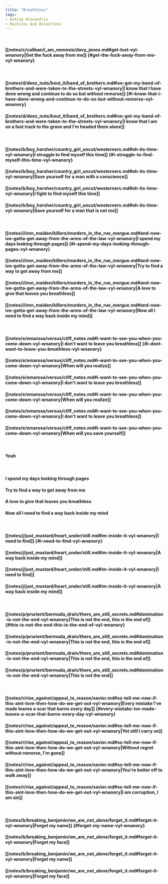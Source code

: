 ```yaml
---
title: "Breathless"
tags:
- Asking Alexandria
- Reckless And Relentless
---
```

&nbsp;
#### [[notes/c/caliban/i_am_nemesis/davy_jones.md#get-lost-vyl-wnanory|Get the fuck away from me]] {#get-the-fuck-away-from-me-vyl-wnanory}
&nbsp;
#### [[notes/d/deez_nuts/bout_it/band_of_brothers.md#ive-got-my-band-of-brothers-and-were-taken-to-the-streets-vyl-wnanory|I know that I have done wrong and continue to do so but without remorse]] {#i-know-that-i-have-done-wrong-and-continue-to-do-so-but-without-remorse-vyl-wnanory}
#### [[notes/d/deez_nuts/bout_it/band_of_brothers.md#ive-got-my-band-of-brothers-and-were-taken-to-the-streets-vyl-wnanory|I know that I am on a fast track to the grave and I'm headed there alone]]
&nbsp;
#### [[notes/b/boy_harsher/country_girl_uncut/westerners.md#oh-its-time-vyl-wnanory|I struggle to find myself this time]] {#i-struggle-to-find-myself-this-time-vyl-wnanory}
#### [[notes/b/boy_harsher/country_girl_uncut/westerners.md#oh-its-time-vyl-wnanory|Save yourself for a man with a conscience]]
#### [[notes/b/boy_harsher/country_girl_uncut/westerners.md#oh-its-time-vyl-wnanory|I fight to find myself this time]]
#### [[notes/b/boy_harsher/country_girl_uncut/westerners.md#oh-its-time-vyl-wnanory|Save yourself for a man that is not me]]
&nbsp;
#### [[notes/i/iron_maiden/killers/murders_in_the_rue_morgue.md#and-now-ive-gotta-get-away-from-the-arms-of-the-law-vyl-wnanory|I spend my days looking through pages]] {#i-spend-my-days-looking-through-pages-vyl-wnanory}
#### [[notes/i/iron_maiden/killers/murders_in_the_rue_morgue.md#and-now-ive-gotta-get-away-from-the-arms-of-the-law-vyl-wnanory|Try to find a way to get away from me]]
#### [[notes/i/iron_maiden/killers/murders_in_the_rue_morgue.md#and-now-ive-gotta-get-away-from-the-arms-of-the-law-vyl-wnanory|A love to give that leaves you breathless]]
#### [[notes/i/iron_maiden/killers/murders_in_the_rue_morgue.md#and-now-ive-gotta-get-away-from-the-arms-of-the-law-vyl-wnanory|Now all I need to find a way back inside my mind]]
&nbsp;
#### [[notes/e/emarosa/versus/cliff_notes.md#i-want-to-see-you-when-you-come-down-vyl-wnanory|I don't want to leave you breathless]] {#i-dont-want-to-leave-you-breathless-vyl-wnanory}
#### [[notes/e/emarosa/versus/cliff_notes.md#i-want-to-see-you-when-you-come-down-vyl-wnanory|When will you realize]]
#### [[notes/e/emarosa/versus/cliff_notes.md#i-want-to-see-you-when-you-come-down-vyl-wnanory|I don't want to leave you breathless]]
#### [[notes/e/emarosa/versus/cliff_notes.md#i-want-to-see-you-when-you-come-down-vyl-wnanory|When will you realize]]
#### [[notes/e/emarosa/versus/cliff_notes.md#i-want-to-see-you-when-you-come-down-vyl-wnanory|I don't want to leave you breathless]]
#### [[notes/e/emarosa/versus/cliff_notes.md#i-want-to-see-you-when-you-come-down-vyl-wnanory|When will you save yourself]]
&nbsp;
#### Yeah
&nbsp;
#### I spend my days looking through pages
#### Try to find a way to get away from me
#### A love to give that leaves you breathless
#### Now all I need to find a way back inside my mind
&nbsp;
#### [[notes/j/just_mustard/heart_under/still.md#im-inside-it-vyl-wnanory|I need to find]] {#i-need-to-find-vyl-wnanory}
#### [[notes/j/just_mustard/heart_under/still.md#im-inside-it-vyl-wnanory|A way back inside my mind]]
#### [[notes/j/just_mustard/heart_under/still.md#im-inside-it-vyl-wnanory|I need to find]]
#### [[notes/j/just_mustard/heart_under/still.md#im-inside-it-vyl-wnanory|A way back inside my mind]]
&nbsp;
#### [[notes/p/prurient/bermuda_drain/there_are_still_secrets.md#domination-is-not-the-end-vyl-wnanory|This is not the end, this is the end of]] {#this-is-not-the-end-this-is-the-end-of-vyl-wnanory}
#### [[notes/p/prurient/bermuda_drain/there_are_still_secrets.md#domination-is-not-the-end-vyl-wnanory|This is not the end, this is the end of]]
#### [[notes/p/prurient/bermuda_drain/there_are_still_secrets.md#domination-is-not-the-end-vyl-wnanory|This is not the end, this is the end of]]
#### [[notes/p/prurient/bermuda_drain/there_are_still_secrets.md#domination-is-not-the-end-vyl-wnanory|This is not the end]]
&nbsp;
#### [[notes/r/rise_against/appeal_to_reason/savior.md#so-tell-me-now-if-this-aint-love-then-how-do-we-get-out-vyl-wnanory|Every mistake I've made leaves a scar that burns every day]] {#every-mistake-ive-made-leaves-a-scar-that-burns-every-day-vyl-wnanory}
#### [[notes/r/rise_against/appeal_to_reason/savior.md#so-tell-me-now-if-this-aint-love-then-how-do-we-get-out-vyl-wnanory|Yet still I carry on]]
#### [[notes/r/rise_against/appeal_to_reason/savior.md#so-tell-me-now-if-this-aint-love-then-how-do-we-get-out-vyl-wnanory|Without regret without remorse, I'm gone]]
#### [[notes/r/rise_against/appeal_to_reason/savior.md#so-tell-me-now-if-this-aint-love-then-how-do-we-get-out-vyl-wnanory|You're better off to walk away]]
#### [[notes/r/rise_against/appeal_to_reason/savior.md#so-tell-me-now-if-this-aint-love-then-how-do-we-get-out-vyl-wnanory|I am corruption, I am sin]]
&nbsp;
#### [[notes/b/breaking_benjamin/we_are_not_alone/forget_it.md#forget-it-vyl-wnanory|Forget my name]] {#forget-my-name-vyl-wnanory}
#### [[notes/b/breaking_benjamin/we_are_not_alone/forget_it.md#forget-it-vyl-wnanory|Forget my face]]
#### [[notes/b/breaking_benjamin/we_are_not_alone/forget_it.md#forget-it-vyl-wnanory|Forget my name]]
#### [[notes/b/breaking_benjamin/we_are_not_alone/forget_it.md#forget-it-vyl-wnanory|Forget my face]]
